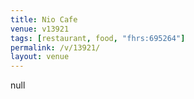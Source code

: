 ```yaml
---
title: Nio Cafe
venue: v13921
tags: [restaurant, food, "fhrs:695264"]
permalink: /v/13921/
layout: venue
---
```

null